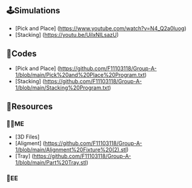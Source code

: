 ## :joystick:Simulations

* [Pick and Place] (https://www.youtube.com/watch?v=N4_Q2a0luog)
* [Stacking] (https://youtu.be/UilxNILsazU)

## :robot:Codes

* [Pick and Place] (https://github.com/F11103118/Group-A-1/blob/main/Pick%20and%20Place%20Program.txt)
* [Stacking] (https://github.com/F11103118/Group-A-1/blob/main/Stacking%20Program.txt)

## :file_folder:Resources
### :mechanic:ME
* [3D Files]
* [Aligment] (https://github.com/F11103118/Group-A-1/blob/main/Alignment%20Fixture%20(2).stl)
* [Tray] (https://github.com/F11103118/Group-A-1/blob/main/Part%20Tray.stl)

### :electric_plug:EE

